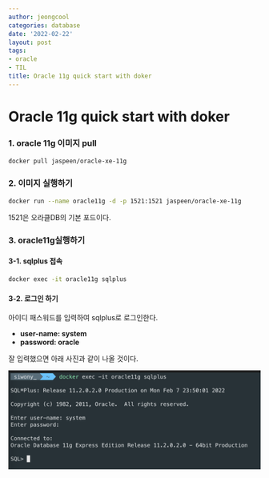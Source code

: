 ```yaml
---
author: jeongcool
categories: database
date: '2022-02-22'
layout: post
tags:
- oracle
- TIL
title: Oracle 11g quick start with doker
---
```


# Oracle 11g quick start with doker

### 1. oracle 11g 이미지 pull
```sh
docker pull jaspeen/oracle-xe-11g
```

### 2. 이미지 실행하기 
```sh
docker run --name oracle11g -d -p 1521:1521 jaspeen/oracle-xe-11g
```
1521은 오라클DB의 기본 포드이다.

### 3. oracle11g실행하기

#### 3-1. sqlplus 접속
```sh
docker exec -it oracle11g sqlplus
```

#### 3-2. 로그인 하기
아이디 패스워드를 입력하여 sqlplus로 로그인한다.
- **user-name: system**
- **password: oracle**

잘 입력했으면 아래 사진과 같이 나올 것이다.

<img src="/assets/images/posts/database/oracle11g-sqlplus-exec-ex.png">